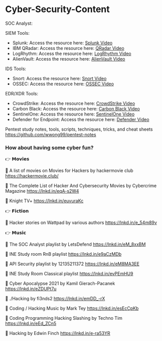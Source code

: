 # Cyber-Security-Content

SOC Analyst:

SIEM Tools:
- Splunk: Access the resource here: [Splunk Video](https://bit.ly/44mPdV4)
- IBM QRadar: Access the resource here: [QRadar Video](https://bit.ly/3prU4FW)
- LogRhythm: Access the resource here: [LogRhythm Video](https://bit.ly/3NkUaXy)
- AlienVault: Access the resource here: [AlienVault Video](https://bit.ly/42Z9mzG)

IDS Tools:
- Snort: Access the resource here: [Snort Video](https://lnkd.in/dHVXz-r2)
- OSSEC: Access the resource here: [OSSEC Video](https://lnkd.in/dziZGzMY)

EDR/XDR Tools:
- CrowdStrike: Access the resource here: [CrowdStrike Video](https://bit.ly/3Nw9L73)
- Carbon Black: Access the resource here: [Carbon Black Video](https://bit.ly/3D85MZD)
- SentinelOne: Access the resource here: [SentinelOne Video](https://bit.ly/3CLgp4|)
- Defender for Endpoint: Access the resource here: [Defender Video](https://bit.ly/3r1ZyYq)

Pentest study notes, tools, scripts, techniques, tricks, and cheat sheets
  https://github.com/wwong99/pentest-notes


  <h3>How about having some cyber fun?</h3>

👉 𝗠𝗼𝘃𝗶𝗲𝘀

🌟 A list of movies on Movies for Hackers by hackermovie club
https://hackermovie.club/

🌟 The Complete List of Hacker And Cybersecurity Movies by Cybercrime Magazine
https://lnkd.in/eqA-s2W4

🌟 Knight TV+
https://lnkd.in/euvuraKc

👉 𝗙𝗶𝗰𝘁𝗶𝗼𝗻

🌟 Hacker stories on Wattpad by various authors
https://lnkd.in/e_54m89v

👉 𝗠𝘂𝘀𝗶𝗰

🌟 The SOC Analyst playlist by LetsDefend
https://lnkd.in/eM_8xxBM

🌟 INE Study room RnB playlist
https://lnkd.in/e9aCzMDb

🌟 API Security playlist by 12135211372
https://lnkd.in/eM8MA3EE

🌟 INE Study Room Classical playlist
https://lnkd.in/evPEmHU9

🌟 Cyber Apocalypse 2021 by Kamil Gierach-Pacanek
https://lnkd.in/eZDUPt7u

🌟 ./Hacking by fi3nds2
https://lnkd.in/emDD_-rX

🌟 Coding / Hacking Music by Mark Tey
https://lnkd.in/esEcCpKb

🌟 Coding Programming Hacking Slashing by Techno Tim
https://lnkd.in/eEd_ZCn5

🌟 Hacking by Edwin Finch
https://lnkd.in/e-ra53YR
